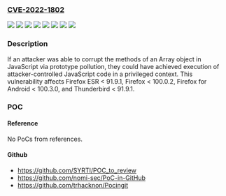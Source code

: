 ### [CVE-2022-1802](https://cve.mitre.org/cgi-bin/cvename.cgi?name=CVE-2022-1802)
![](https://img.shields.io/static/v1?label=Product&message=Firefox%20ESR&color=blue)
![](https://img.shields.io/static/v1?label=Product&message=Firefox%20for%20Android&color=blue)
![](https://img.shields.io/static/v1?label=Product&message=Firefox&color=blue)
![](https://img.shields.io/static/v1?label=Product&message=Thunderbird&color=blue)
![](https://img.shields.io/static/v1?label=Version&message=%3C%20100.0.2%20&color=brighgreen)
![](https://img.shields.io/static/v1?label=Version&message=%3C%20100.3.0%20&color=brighgreen)
![](https://img.shields.io/static/v1?label=Version&message=%3C%2091.9.1%20&color=brighgreen)
![](https://img.shields.io/static/v1?label=Vulnerability&message=Prototype%20pollution%20in%20Top-Level%20Await%20implementation&color=brighgreen)

### Description

If an attacker was able to corrupt the methods of an Array object in JavaScript via prototype pollution, they could have achieved execution of attacker-controlled JavaScript code in a privileged context. This vulnerability affects Firefox ESR < 91.9.1, Firefox < 100.0.2, Firefox for Android < 100.3.0, and Thunderbird < 91.9.1.

### POC

#### Reference
No PoCs from references.

#### Github
- https://github.com/SYRTI/POC_to_review
- https://github.com/nomi-sec/PoC-in-GitHub
- https://github.com/trhacknon/Pocingit

